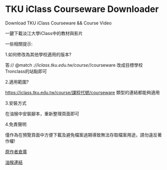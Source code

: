 # TKU iClass Courseware Downloader

Download TKU iClass Courseware && Course Video

一鍵下載淡江大學iClass中的教材與影片

一些相關提示:

1.如何修改為其他學校適用的版本?

答:// @match        *://iclass.tku.edu.tw/course/*/courseware 改成目標學校Tronclass的站點即可

2.適用範圍?

https://iclass.tku.edu.tw/course/課程代號/courseware 類型的連結都能夠適用

3.安裝方式

在油猴中安裝腳本，重新整理頁面即可

4.免責聲明

僅作為在預覽頁面中方便下載及避免檔案過期導致無法存取檔案用途，請勿違反著作權!

[原作者倉庫](https://github.com/iamNCJ/ZJU-Tronclass-Courseware-Downloader)

[油猴連結](https://greasyfork.org/zh-TW/scripts/420029-tku-iclass-downloader)
